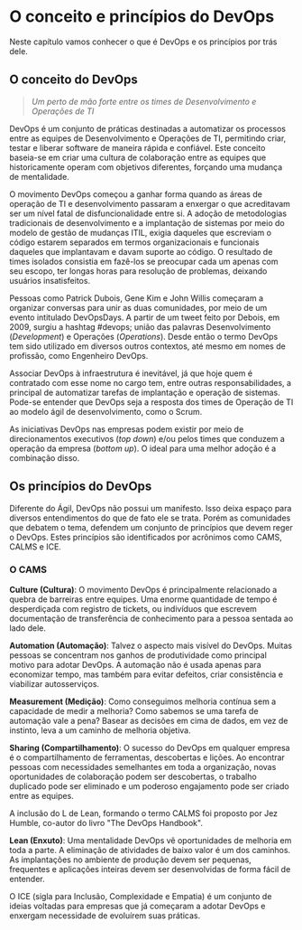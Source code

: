 # O conceito e princípios do DevOps
Neste capítulo vamos conhecer o que é DevOps e os princípios por trás dele.

## O conceito do DevOps

> _Um perto de mão forte entre os times de Desenvolvimento e Operações de TI_

DevOps é um conjunto de práticas destinadas a automatizar os processos entre as equipes de Desenvolvimento e Operações de TI, permitindo criar, testar e liberar software de maneira rápida e confiável. Este conceito baseia-se em criar uma cultura de colaboração entre as equipes que historicamente operam com objetivos diferentes, forçando uma mudança de mentalidade.

O movimento DevOps começou a ganhar forma quando as áreas de operação de TI e desenvolvimento passaram a enxergar o que acreditavam ser um nível fatal de disfuncionalidade entre si. A adoção de metodologias tradicionais de desenvolvimento e a implantação de sistemas por meio do modelo de gestão de mudanças ITIL, exigia daqueles que escreviam o código estarem separados em termos organizacionais e funcionais daqueles que implantavam e davam suporte ao código. O resultado de times isolados consistia em fazê-los se preocupar cada um apenas com seu escopo, ter longas horas para resolução de problemas, deixando usuários insatisfeitos.

Pessoas como Patrick Dubois, Gene Kim e John Willis começaram a organizar conversas para unir as duas comunidades, por meio de um evento intitulado DevOpsDays. A partir de um tweet feito por Debois, em 2009, surgiu a hashtag #devops; união das palavras Desenvolvimento (_Development_) e Operações (_Operations_). Desde então o termo DevOps tem sido utilizado em diversos outros contextos, até mesmo em nomes de profissão, como Engenheiro DevOps.

Associar DevOps à infraestrutura é inevitável, já que hoje quem é contratado com esse nome no cargo tem, entre outras responsabilidades, a principal de automatizar tarefas de implantação e operação de sistemas. Pode-se entender que DevOps seja a resposta dos times de Operação de TI ao modelo ágil de desenvolvimento, como o Scrum.

As iniciativas DevOps nas empresas podem existir por meio de direcionamentos executivos (_top down_) e/ou pelos times que conduzem a operação da empresa (_bottom up_). O ideal para uma melhor adoção é a combinação disso.

## Os princípios do DevOps
Diferente do Ágil, DevOps não possui um manifesto. Isso deixa espaço para diversos entendimentos do que de fato ele se trata. Porém as comunidades que debatem o tema, defendem um conjunto de princípios que devem reger o DevOps. Estes princípios são identificados por acrônimos como CAMS, CALMS e ICE.

### O CAMS
**Culture (Cultura)**: O movimento DevOps é principalmente relacionado a quebra de barreiras entre equipes. Uma enorme quantidade de tempo é desperdiçada com registro de tickets, ou indivíduos que escrevem documentação de transferência de conhecimento para a pessoa sentada ao lado dele.

**Automation (Automação)**: Talvez o aspecto mais visível do DevOps. Muitas pessoas se concentram nos ganhos de produtividade como principal motivo para adotar DevOps. A automação não é usada apenas para economizar tempo, mas também para evitar defeitos, criar consistência e viabilizar autosserviços.

**Measurement (Medição)**: Como conseguimos melhoria contínua sem a capacidade de medir a melhoria? Como sabemos se uma tarefa de automação vale a pena? Basear as decisões em cima de dados, em vez de instinto, leva a um caminho de melhoria objetiva.

**Sharing (Compartilhamento)**: O sucesso do DevOps em qualquer empresa é o compartilhamento de ferramentas, descobertas e lições. Ao encontrar pessoas com necessidades semelhantes em toda a organização, novas oportunidades de colaboração podem ser descobertas, o trabalho duplicado pode ser eliminado e um poderoso engajamento pode ser criado entre as equipes.

A inclusão do L de Lean, formando o termo CALMS foi proposto por Jez Humble, co-autor do livro "The DevOps Handbook".

**Lean (Enxuto)**: Uma mentalidade DevOps vê oportunidades de melhoria em toda a parte. A eliminação de atividades de baixo valor é um dos caminhos. As implantações no ambiente de produção devem ser pequenas, frequentes e aplicações inteiras devem ser desenvolvidas de forma fácil de entender.

O ICE (sigla para Inclusão, Complexidade e Empatia) é um conjunto de ideias voltadas para empresas que já começaram a adotar DevOps e enxergam necessidade de evoluírem suas práticas.